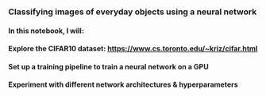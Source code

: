 ### Classifying images of everyday objects using a neural network
#### In this notebook, I will:
#### Explore the CIFAR10 dataset: https://www.cs.toronto.edu/~kriz/cifar.html
#### Set up a training pipeline to train a neural network on a GPU
#### Experiment with different network architectures & hyperparameters
